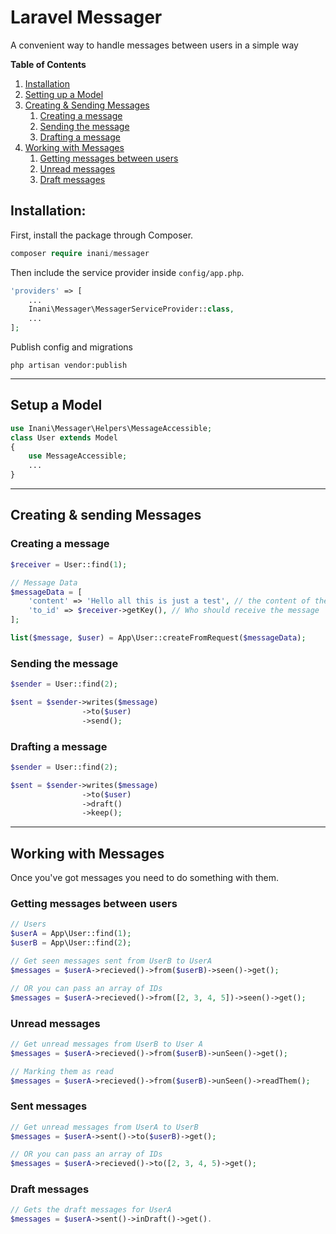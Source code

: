 # Laravel Messager
A convenient way to handle messages between users in a simple way

__Table of Contents__
1. [Installation](#installation)
2. [Setting up a Model](#setting-up-a-model)
3. [Creating & Sending Messages](#creating-sending-messages)
    1. [Creating a message](#creating-a-message)
    2. [Sending the message](#sending-the-message)
    3. [Drafting a message](#drafting-a-message)
4. [Working with Messages](#how-to-use)
    1. [Getting messages between users](#getting-messages-between-users)
    2. [Unread messages](#unread-messages)
    3. [Draft messages](#draft-messages)

## Installation:
First, install the package through Composer.

```php
composer require inani/messager
```

Then include the service provider inside `config/app.php`.

```php
'providers' => [
    ...
    Inani\Messager\MessagerServiceProvider::class,
    ...
];
```
Publish config and migrations

```
php artisan vendor:publish
```

___

## Setup a Model

```php
use Inani\Messager\Helpers\MessageAccessible;
class User extends Model
{
    use MessageAccessible;
    ...
}
```

___

## Creating & sending Messages

### Creating a message
```php
$receiver = User::find(1); 

// Message Data
$messageData = [
	'content' => 'Hello all this is just a test', // the content of the message
	'to_id' => $receiver->getKey(), // Who should receive the message
];

list($message, $user) = App\User::createFromRequest($messageData);
```

### Sending the message
```php
$sender = User::find(2);

$sent = $sender->writes($message)
                ->to($user)
                ->send();
```

### Drafting a message
```php
$sender = User::find(2);

$sent = $sender->writes($message)
                ->to($user)
                ->draft()
                ->keep();
```

___
## Working with Messages
Once you've got messages you need to do something with them. 


### Getting messages between users
```php
// Users
$userA = App\User::find(1);
$userB = App\User::find(2);

// Get seen messages sent from UserB to UserA
$messages = $userA->recieved()->from($userB)->seen()->get();

// OR you can pass an array of IDs 
$messages = $userA->recieved()->from([2, 3, 4, 5])->seen()->get();
```

### Unread messages
```php
// Get unread messages from UserB to User A
$messages = $userA->recieved()->from($userB)->unSeen()->get();

// Marking them as read
$messages = $userA->recieved()->from($userB)->unSeen()->readThem();
```

### Sent messages
```php
// Get unread messages from UserA to UserB
$messages = $userA->sent()->to($userB)->get();

// OR you can pass an array of IDs
$messages = $userA->recieved()->to([2, 3, 4, 5)->get();
```


### Draft messages
```php
// Gets the draft messages for UserA
$messages = $userA->sent()->inDraft()->get().
```
